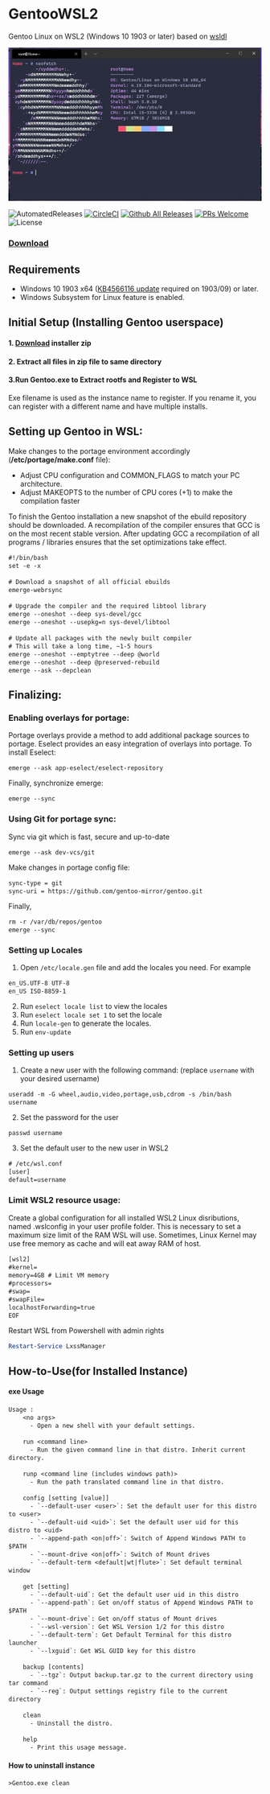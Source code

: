 # GentooWSL2
Gentoo Linux on WSL2 (Windows 10 1903 or later)
based on [wsldl](https://github.com/yuk7/wsldl)

![screenshot](https://github.com/VPraharsha03/GentooWSL2/blob/main/img/screenshot.jpg?raw=true)

![AutomatedReleases](https://img.shields.io/badge/-Automated%20Releases-success?logo=circleci&style=svg)
[![CircleCI](https://circleci.com/gh/VPraharsha03/GentooWSL2.svg?style=svg)](https://app.circleci.com/pipelines/github/VPraharsha03/GentooWSL2?status=failing&status=on_hold&status=queued&status=running&status=success)
[![Github All Releases](http://img.shields.io/github/downloads/VPraharsha03/GentooWSL2/total.svg?style=flat-square)](https://github.com/VPraharsha03/GentooWSL2/releases/latest)
[![PRs Welcome](https://img.shields.io/badge/PRs-welcome-brightgreen.svg?style=flat-square)](http://makeapullrequest.com)
![License](https://img.shields.io/github/license/yuk7/AlpineWSL.svg?style=flat-square)

### [Download](https://github.com/VPraharsha03/GentooWSL2/releases)


## Requirements
* Windows 10 1903 x64 ([KB4566116 update](https://www.catalog.update.microsoft.com/Search.aspx?q=KB4566116) required on 1903/09) or later.
* Windows Subsystem for Linux feature is enabled.

## Initial Setup (Installing Gentoo userspace)
#### 1. [Download](https://github.com/VPraharsha03/GentooWSL2/releases) installer zip

#### 2. Extract all files in zip file to same directory

#### 3.Run Gentoo.exe to Extract rootfs and Register to WSL
Exe filename is used as the instance name to register.
If you rename it, you can register with a different name and have multiple installs.

## Setting up Gentoo in WSL:
Make changes to the portage environment accordingly (**/etc/portage/make.conf** file):
* Adjust CPU configuration and COMMON_FLAGS to match your PC architecture.
* Adjust MAKEOPTS to the number of CPU cores (+1) to make the compilation faster

To finish the Gentoo installation a new snapshot of the ebuild repository should be downloaded. A recompilation of the compiler ensures that GCC is on the most recent stable version. After updating GCC a recompilation of all programs / libraries ensures that the set optimizations take effect.

```shell
#!/bin/bash
set -e -x

# Download a snapshot of all official ebuilds
emerge-webrsync

# Upgrade the compiler and the required libtool library
emerge --oneshot --deep sys-devel/gcc
emerge --oneshot --usepkg=n sys-devel/libtool

# Update all packages with the newly built compiler
# This will take a long time, ~1-5 hours
emerge --oneshot --emptytree --deep @world
emerge --oneshot --deep @preserved-rebuild
emerge --ask --depclean
```

## Finalizing:

### Enabling overlays for portage:
Portage overlays provide a method to add additional package sources to portage. Eselect provides an easy integration of overlays into portage. 
To install Eselect:

```shell
emerge --ask app-eselect/eselect-repository
```

Finally, synchronize emerge: 

```shell
emerge --sync
```

### Using Git for portage sync:
Sync via git which is fast, secure and up-to-date
```shell
emerge --ask dev-vcs/git
```
Make changes in portage config file:
```shell
sync-type = git
sync-uri = https://github.com/gentoo-mirror/gentoo.git
```

Finally,
```shell
rm -r /var/db/repos/gentoo
emerge --sync
```
### Setting up Locales
1. Open `/etc/locale.gen` file and add the locales you need. For example
```shell
en_US.UTF-8 UTF-8
en_US ISO-8859-1
```
2. Run `eselect locale list` to view the locales
2. Run `eselect locale set 1` to set the locale
3. Run `locale-gen` to generate the locales.
4. Run `env-update`

### Setting up users
1. Create a new user with the following command: (replace `username` with your desired username)
```shell
useradd -m -G wheel,audio,video,portage,usb,cdrom -s /bin/bash username
```
2. Set the password for the user
```shell
passwd username
```
3. Set the default user to the new user in WSL2
```shell
# /etc/wsl.conf
[user]
default=username
```

### Limit WSL2 resource usage:
Create a global configuration for all installed WSL2 Linux disributions, named .wslconfig in your user profile folder. This is necessary to set a maximum size limit of the RAM WSL will use. Sometimes, Linux Kernel may use free memory as cache and will eat away RAM of host. 

```dos
[wsl2]
#kernel=
memory=4GB # Limit VM memory
#processors=
#swap=
#swapFile=
localhostForwarding=true
EOF
``` 
Restart WSL from Powershell with admin rights
```powershell
Restart-Service LxssManager
```


## How-to-Use(for Installed Instance)
#### exe Usage
```dos
Usage :
    <no args>
      - Open a new shell with your default settings.

    run <command line>
      - Run the given command line in that distro. Inherit current directory.

    runp <command line (includes windows path)>
      - Run the path translated command line in that distro.

    config [setting [value]]
      - `--default-user <user>`: Set the default user for this distro to <user>
      - `--default-uid <uid>`: Set the default user uid for this distro to <uid>
      - `--append-path <on|off>`: Switch of Append Windows PATH to $PATH
      - `--mount-drive <on|off>`: Switch of Mount drives
      - `--default-term <default|wt|flute>`: Set default terminal window

    get [setting]
      - `--default-uid`: Get the default user uid in this distro
      - `--append-path`: Get on/off status of Append Windows PATH to $PATH
      - `--mount-drive`: Get on/off status of Mount drives
      - `--wsl-version`: Get WSL Version 1/2 for this distro
      - `--default-term`: Get Default Terminal for this distro launcher
      - `--lxguid`: Get WSL GUID key for this distro

    backup [contents]
      - `--tgz`: Output backup.tar.gz to the current directory using tar command
      - `--reg`: Output settings registry file to the current directory

    clean
      - Uninstall the distro.

    help
      - Print this usage message.
```


#### How to uninstall instance
```dos
>Gentoo.exe clean

```
